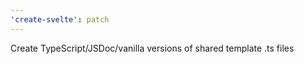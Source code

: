 ```yaml
---
'create-svelte': patch
---
```


Create TypeScript/JSDoc/vanilla versions of shared template .ts files
